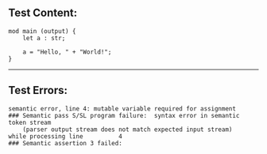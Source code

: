 
Test Content: 
-------------------------
```
mod main (output) {
    let a : str;

    a = "Hello, " + "World!";
}
```
------------------------

Test Errors:
-------------------------
```
semantic error, line 4: mutable variable required for assignment
### Semantic pass S/SL program failure:  syntax error in semantic token stream
    (parser output stream does not match expected input stream)
while processing line          4
### Semantic assertion 3 failed: 
```
